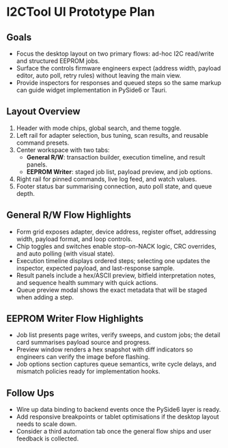 # I2CTool UI Prototype Plan

## Goals
- Focus the desktop layout on two primary flows: ad-hoc I2C read/write and structured EEPROM jobs.
- Surface the controls firmware engineers expect (address width, payload editor, auto poll, retry rules) without leaving the main view.
- Provide inspectors for responses and queued steps so the same markup can guide widget implementation in PySide6 or Tauri.

## Layout Overview
1. Header with mode chips, global search, and theme toggle.
2. Left rail for adapter selection, bus tuning, scan results, and reusable command presets.
3. Center workspace with two tabs:
   - **General R/W**: transaction builder, execution timeline, and result panels.
   - **EEPROM Writer**: staged job list, payload preview, and job options.
4. Right rail for pinned commands, live log feed, and watch values.
5. Footer status bar summarising connection, auto poll state, and queue depth.

## General R/W Flow Highlights
- Form grid exposes adapter, device address, register offset, addressing width, payload format, and loop controls.
- Chip toggles and switches enable stop-on-NACK logic, CRC overrides, and auto polling (with visual state).
- Execution timeline displays ordered steps; selecting one updates the inspector, expected payload, and last-response sample.
- Result panels include a hex/ASCII preview, bitfield interpretation notes, and sequence health summary with quick actions.
- Queue preview modal shows the exact metadata that will be staged when adding a step.

## EEPROM Writer Flow Highlights
- Job list presents page writes, verify sweeps, and custom jobs; the detail card summarises payload source and progress.
- Preview window renders a hex snapshot with diff indicators so engineers can verify the image before flashing.
- Job options section captures queue semantics, write cycle delays, and mismatch policies ready for implementation hooks.

## Follow Ups
- Wire up data binding to backend events once the PySide6 layer is ready.
- Add responsive breakpoints or tablet optimisations if the desktop layout needs to scale down.
- Consider a third automation tab once the general flow ships and user feedback is collected.
